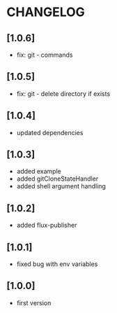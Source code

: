 # CHANGELOG

## [1.0.6]
- fix: git - commands

## [1.0.5]
- fix: git - delete directory if exists

## [1.0.4]
- updated dependencies

## [1.0.3]
- added example
- added gitCloneStateHandler
- added shell argument handling

## [1.0.2]
- added flux-publisher

## [1.0.1]
- fixed bug with env variables

## [1.0.0]
- first version